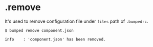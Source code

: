 # .remove

It's used to remove configuration file under `files` path of `.bumpedrc`.

```
$ bumped remove component.json

info	: 'component.json' has been removed.
```
